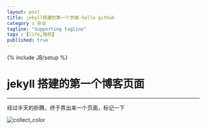 ```yaml
---
layout: post
title: jekyll搭建的第一个页面-hello github
category : 杂谈
tagline: "Supporting tagline"
tags : [life,随想]
published: true
---
```

{% include JB/setup %}
# jekyll 搭建的第一个博客页面
---
经过半天的折腾，终于弄出来一个页面，标记一下

![collect_color](http://novakr.github.io/image/githublog.jpg)